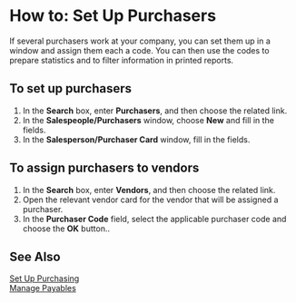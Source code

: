 <properties
                pageTitle="How to: Set Up Purchasers| Project “Madeira”"
                description="How to: Set Up Purchasers"
                services=""
                documentationCenter="Madeira"
                authors="sgroespe"/>

# How to: Set Up Purchasers
If several purchasers work at your company, you can set them up in a window and assign them each a code. You can then use the codes to prepare statistics and to filter information in printed reports.

## To set up purchasers
1. In the **Search** box, enter **Purchasers**, and then choose the related link.
2. In the **Salespeople/Purchasers** window, choose **New** and fill in the fields.
3. In the **Salesperson/Purchaser Card** window, fill in the fields.

## To assign purchasers to vendors
1. In the **Search** box, enter **Vendors**, and then choose the related link.
2. Open the relevant vendor card for the vendor that will be assigned a purchaser.
3. In the **Purchaser Code** field, select the applicable purchaser code and choose the **OK** button..

## See Also
[Set Up Purchasing](purchasing-setup-purchasing.md)  
[Manage Payables](payables-manage-payables.md)
